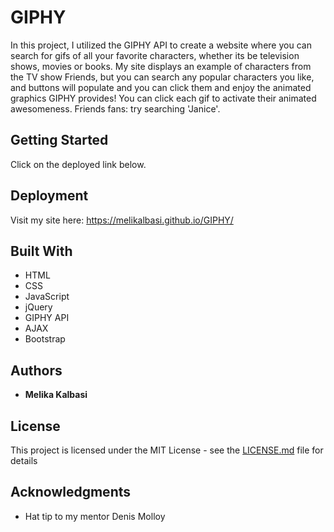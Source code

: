 # GIPHY

In this project, I utilized the GIPHY API to create a website where you can search for gifs of all your favorite characters, whether its be television shows, movies or books. My site displays an example of characters from the TV show Friends, but you can search any popular characters you like, and buttons will populate and you can click them and enjoy the animated graphics GIPHY provides! You can click each gif to activate their animated awesomeness. Friends fans: try searching 'Janice'. 

## Getting Started

Click on the deployed link below.


## Deployment

Visit my site here: https://melikalbasi.github.io/GIPHY/ 

## Built With

* HTML
* CSS
* JavaScript
* jQuery
* GIPHY API
* AJAX
* Bootstrap

## Authors

* **Melika Kalbasi** 

## License

This project is licensed under the MIT License - see the [LICENSE.md](LICENSE.md) file for details

## Acknowledgments

* Hat tip to my mentor Denis Molloy
